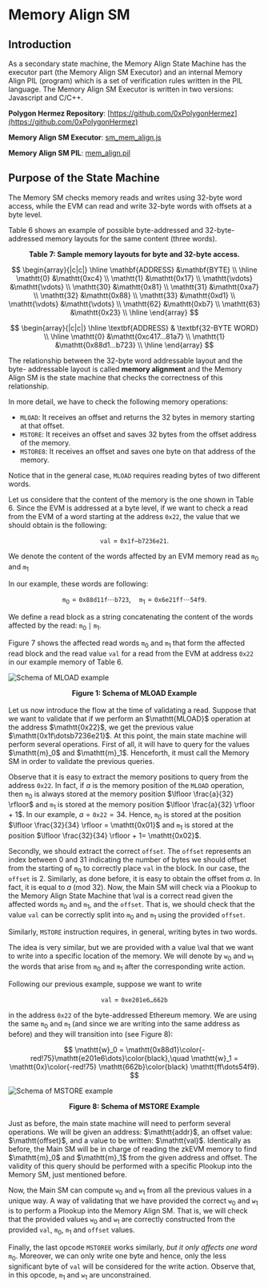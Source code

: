 # Memory Align SM

## Introduction 

As a secondary state machine, the Memory Align State Machine has the executor part (the Memory Align SM Executor) and an internal Memory Align PIL (program) which is a set of verification rules written in the PIL language. The Memory Align SM Executor is written in two versions: Javascript and C/C++.



**Polygon Hermez Repository**:  [https://github.com/0xPolygonHermez](https://github.com/0xPolygonHermez)

**Memory Align SM Executor**: [sm_mem_align.js](https://github.com/0xPolygonHermez/zkevm-proverjs/tree/main/src/sm/sm_mem_align.js)

**Memory Align SM PIL**: [mem_align.pil](https://github.com/0xPolygonHermez/zkevm-proverjs/blob/main/pil/mem_align.pil) 


## Purpose of the State Machine


The Memory SM checks memory reads and writes using 32-byte word access, while the EVM can read and write 32-byte words with offsets at a byte level.
<!-- what does possible mean here? -->
<!-- Table 6 is in comments?-->
Table 6 shows an example of possible byte-addressed and 32-byte-addressed memory layouts for the same content (three words).

<!-- 
|                                         $\mathbf{ADDRESS}$                                         |                                           $\mathbf{BYTE}$                                            |
| :------------------------------------------------------------------------------------------------: | :--------------------------------------------------------------------------------------------------: |
| $\mathtt{0x00}\\ \mathtt{0x01}\\ \mathtt{0x02}\\ \mathtt{\ldots}\\ \mathtt{0x1e}\\ \mathtt{0x1f}$  | $\mathtt{0xc4}\\ \mathtt{0x17}\\  \mathtt{0x4f}\\ \mathtt{\ldots}\\   \mathtt{0x81}\\ \mathtt{0xa7}$ |
| $\mathtt{0x20}\\ \mathtt{0x21}\\ \mathtt{0x22}\\ \mathtt{\ldots}\\ \mathtt{0x3e}\\ \mathtt{0x3f} $ | $ \mathtt{0x88}\\ \mathtt{0xd1}\\ \mathtt{0x1f}\\ \mathtt{\ldots}\\ \mathtt{0xb7}\\ \mathtt{0x23} $  |
| $\mathtt{0x40}\\ \mathtt{0x41}\\ \mathtt{0x42}\\ \mathtt{\ldots}\\ \mathtt{0x5e}\\ \mathtt{0x5f}$  |  $\mathtt{0x6e}\\ \mathtt{0x21}\\ \mathtt{0xff}\\ \mathtt{\ldots}\\ \mathtt{0x54}\\ \mathtt{0xf9} $  |

| $\mathbf{ADDRESS}$ |  $\mathbf{32-BYTE~~WORD}$  |
| :----------------: | :------------------------: |
|  $\mathtt{0x00}$   | $\mathtt{0xc4174f...81a7}$ |
|  $\mathtt{0x01}$   | $\mathtt{0x88d11f...b723}$ |
|  $\mathtt{0x02}$   | $\mathtt{0x6e21ff...54f9}$ | 
-->

<div align="center"><b> Table 7: Sample memory layouts for byte and 32-byte access.</b></div>
<!--Table 7 or 6?-->

$$
\begin{array}{|c|c|}
\hline
\mathbf{ADDRESS} &\mathbf{BYTE} \\ \hline
\mathtt{0} &\mathtt{0xc4} \\
\mathtt{1} &\mathtt{0x17} \\
\mathtt{\vdots} &\mathtt{\vdots} \\
\mathtt{30} &\mathtt{0x81} \\
\mathtt{31} &\mathtt{0xa7} \\
\mathtt{32} &\mathtt{0x88} \\
\mathtt{33} &\mathtt{0xd1} \\
\mathtt{\vdots} &\mathtt{\vdots} \\
\mathtt{62} &\mathtt{0xb7} \\
\mathtt{63} &\mathtt{0x23} \\
\hline
\end{array}
$$

$$
\begin{array}{|c|c|}
\hline
\textbf{ADDRESS} & \textbf{32-BYTE WORD} \\ \hline
\mathtt{0} &\mathtt{0xc417...81a7} \\
\mathtt{1} &\mathtt{0x88d1...b723} \\
\hline
\end{array}
$$


The relationship between the 32-byte word addressable layout and the byte- addressable layout is called **memory alignment** and the Memory Align SM is the state machine that checks the correctness of this relationship.

In more detail, we have to check the following memory operations:

- $\mathtt{MLOAD}$: It receives an offset and returns the 32 bytes in memory starting at that offset.
- $\mathtt{MSTORE}$: It receives an offset and saves 32 bytes from the offset address of the memory.
- $\mathtt{MSTORE8}$: It receives an offset and saves one byte on that address of the memory.

Notice that in the general case, $\mathtt{MLOAD}$ requires reading bytes of two different words.

Let us considere that the content of the memory is the one shown in Table 6. Since the EVM is addressed at a byte level, if we want to check a read from the EVM of a word starting at the address $\mathtt{0x22}$, the value that we should obtain is the following:

$$
\mathtt{val} = \mathtt{0x1f \cdots b7236e21}.
$$

We denote the content of the words affected by an EVM memory read as $\mathtt{m}_0$ and $\mathtt{m}_1$

In our example, these words are following:

$$
\mathtt{m}_0 = \mathtt{0x} \mathtt{88d11f} \cdots \mathtt{b723},
\quad \mathtt{m}_1 = \mathtt{0x} \mathtt{6e21ff} \cdots \mathtt{54f9}.
$$

We define a read block as a string concatenating the content of the words affected by the read: $\mathtt{m}_0 \mid \mathtt{m}_1$.

Figure 7 shows the affected read words $\mathtt{m}_0$ and $\mathtt{m}_1$ that form the affected read block and the read value $\mathtt{val}$ for a read from the EVM at address $\mathtt{0x22}$ in our example memory of Table 6.

![Schema of MLOAD example](figures/fig-schm-mld-eg.png)
<div align="center"><b> Figure 1: Schema of MLOAD Example </b></div>
<br>
Let us now introduce the flow at the time of validating a read. Suppose that we want to validate that if we perform an $\mathtt{MLOAD}$ operation at the address $\mathtt{0x22}$, we get the previous value $\mathtt{0x1f\dotsb7236e21}$. At this point, the main state machine will perform several operations. First of all, it will have to query for the values $\mathtt{m}_0$ and $\mathtt{m}_1$. Henceforth, it must call the Memory SM in order to validate the previous queries.

Observe that it is easy to extract the memory positions to query from the address $\mathtt{0x22}$. In fact, if $a$ is the memory position of the $\mathtt{MLOAD}$ operation, then $\mathtt{m}_0$ is always stored at the memory position $\lfloor \frac{a}{32} \rfloor$ and $\mathtt{m}_1$ is stored at the memory position $\lfloor \frac{a}{32} \rfloor + 1$. In our example, $a = \mathtt{0x22} = 34$. Hence, $\mathtt{m}_0$ is stored at the position $\lfloor \frac{32}{34} \rfloor = \mathtt{0x01}$ and $\mathtt{m}_1$ is stored at the position $\lfloor \frac{32}{34} \rfloor + 1= \mathtt{0x02}$.

Secondly, we should extract the correct $\mathtt{offset}$. The $\mathtt{offset}$ represents an index between $0$ and $31$ indicating the number of bytes we should offset from the starting of $\mathtt{m}_0$ to correctly place $\mathtt{val}$ in the block. In our case, the $\mathtt{offset}$ is $2$. Similarly, as done before, it is easy to obtain the offset from $a$. In fact, it is equal to $a$ $(\mathrm{mod} \ 32)$. Now, the Main SM will check via a Plookup to the Memory Align State Machine that \val is a correct read given the affected words $\mathtt{m}_0$ and $\mathtt{m}_1$, and the $\mathtt{offset}$. That is, we should check that the value $\mathtt{val}$ can be correctly split into $\mathtt{m}_0$ and $\mathtt{m}_1$ using the provided $\mathtt{offset}$.

Similarly, $\mathtt{MSTORE}$ instruction requires, in general, writing bytes in two words.

The idea is very similar, but we are provided with a value \val that we want to write into a specific location of the memory. We will denote by $\mathtt{w}_0$ and $\mathtt{w}_1$ the words that arise from $\mathtt{m}_0$ and $\mathtt{m}_1$ after the corresponding write action.

Following our previous example, suppose we want to write

$$
\mathtt{val} = \mathtt{0xe201e6\dots662b}
$$

in the address $\mathtt{0x22}$ of the byte-addressed Ethereum memory. We are using the same $\mathtt{m}_0$ and $\mathtt{m}_1$ (and since we are writing into the same address as before) and they will transition into (see Figure 8):

$$
\mathtt{w}_0 = \mathtt{0x88d1}\color{-red!75}\mathtt{e201e6\dots}\color{black},\quad \mathtt{w}_1 = \mathtt{0x}\color{-red!75} \mathtt{662b}\color{black} \mathtt{ff\dots54f9}.
$$

![Schema of MSTORE example](figures/fig-schm-mstr-eg.png)
<div align="center"><b> Figure 8: Schema of MSTORE Example </b></div>
<!--Figure 2 or 8?-->
<br>
Just as before, the main state machine will need to perform several operations. We will be given an address: $\mathtt{addr}$, an offset value: $\mathtt{offset}$, and a value to be written: $\mathtt{val}$. Identically as before, the Main SM will be in charge of reading the zkEVM memory to find $\mathtt{m}_0$ and $\mathtt{m}_1$ from the given address and offset. The validity of this query should be performed with a specific Plookup into the Memory SM, just mentioned before.

Now, the Main SM can compute $\mathtt{w}_0$ and $\mathtt{w}_1$ from all the previous values in a unique way. A way of validating that we have provided the correct $\mathtt{w}_0$ and $\mathtt{w}_1$ is to perform a Plookup into the Memory Align SM. That is, we will check that the provided values $\mathtt{w}_0$ and $\mathtt{w}_1$ are correctly constructed from the provided $\mathtt{val}$, $\mathtt{m}_0$, $\mathtt{m}_1$ and $\mathtt{offset}$ values.

Finally, the last opcode $\mathtt{MSTOREE}$ works similarly, *but it only affects one word* $\mathtt{m}_0$. Moreover, we can only write one byte and hence, only the less significant byte of $\mathtt{val}$ will be considered for the write action. Observe that, in this opcode, $\mathtt{m}_1$ and $\mathtt{w}_1$ are unconstrained. 
